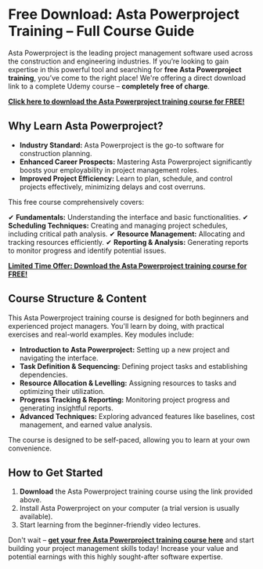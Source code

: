 # Free Download: Asta Powerproject Training – Full Course Guide

Asta Powerproject is the leading project management software used across the construction and engineering industries. If you’re looking to gain expertise in this powerful tool and searching for **free Asta Powerproject training**, you’ve come to the right place! We're offering a direct download link to a complete Udemy course – **completely free of charge**.

[**Click here to download the Asta Powerproject training course for FREE!**](https://udemywork.com/asta-powerproject-training)

## Why Learn Asta Powerproject?

*   **Industry Standard:** Asta Powerproject is the go-to software for construction planning.
*   **Enhanced Career Prospects:** Mastering Asta Powerproject significantly boosts your employability in project management roles.
*   **Improved Project Efficiency:** Learn to plan, schedule, and control projects effectively, minimizing delays and cost overruns.

This free course comprehensively covers:

✔ **Fundamentals:** Understanding the interface and basic functionalities.
✔ **Scheduling Techniques:** Creating and managing project schedules, including critical path analysis.
✔ **Resource Management:** Allocating and tracking resources efficiently.
✔ **Reporting & Analysis:** Generating reports to monitor progress and identify potential issues.

[**Limited Time Offer: Download the Asta Powerproject training course for FREE!**](https://udemywork.com/asta-powerproject-training)

## Course Structure & Content

This Asta Powerproject training course is designed for both beginners and experienced project managers. You'll learn by doing, with practical exercises and real-world examples. Key modules include:

*   **Introduction to Asta Powerproject:** Setting up a new project and navigating the interface.
*   **Task Definition & Sequencing:** Defining project tasks and establishing dependencies.
*   **Resource Allocation & Levelling:** Assigning resources to tasks and optimizing their utilization.
*   **Progress Tracking & Reporting:** Monitoring project progress and generating insightful reports.
*   **Advanced Techniques:** Exploring advanced features like baselines, cost management, and earned value analysis.

The course is designed to be self-paced, allowing you to learn at your own convenience.

## How to Get Started

1.  **Download** the Asta Powerproject training course using the link provided above.
2.  Install Asta Powerproject on your computer (a trial version is usually available).
3.  Start learning from the beginner-friendly video lectures.

Don't wait – **[get your free Asta Powerproject training course here](https://udemywork.com/asta-powerproject-training)** and start building your project management skills today! Increase your value and potential earnings with this highly sought-after software expertise.
